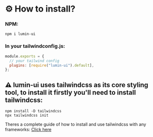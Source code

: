 # ⚙ How to install?

### NPM:

```console
npm i lumin-ui
```

### In your tailwindconfig.js:

```javascript
module.exports = {
  // your tailwind config
  plugins: [require("lumin-ui").default],
};
```

## ⚠ lumin-ui uses tailwindcss as its core styling tool, to install it firstly you'll need to install tailwindcss:

```console
npm install -D tailwindcss
npx tailwindcss init
```

Theres a complete guide of how to install and use tailwindcss with any frameworks: <a href="https://tailwindcss.com/docs/installation/framework-guides">Click here<a/>

